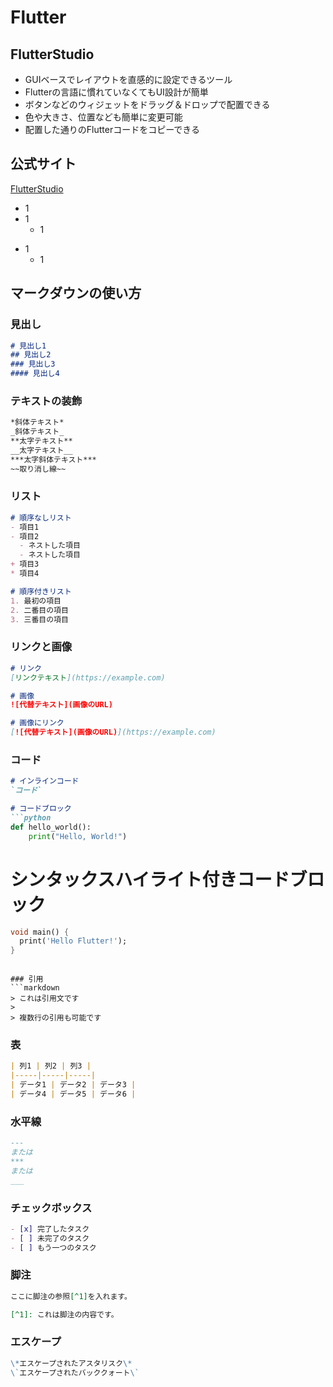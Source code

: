 # Flutter

## FlutterStudio

- GUIベースでレイアウトを直感的に設定できるツール
- Flutterの言語に慣れていなくてもUI設計が簡単
- ボタンなどのウィジェットをドラッグ＆ドロップで配置できる
- 色や大きさ、位置なども簡単に変更可能
- 配置した通りのFlutterコードをコピーできる

## 公式サイト
[FlutterStudio](https://flutterstudio.app/)

- 1
- 1
    - 1
+ 1
    + 1

## マークダウンの使い方

### 見出し
```markdown
# 見出し1
## 見出し2
### 見出し3
#### 見出し4
```

### テキストの装飾
```markdown
*斜体テキスト*
_斜体テキスト_
**太字テキスト**
__太字テキスト__
***太字斜体テキスト***
~~取り消し線~~
```

### リスト
```markdown
# 順序なしリスト
- 項目1
- 項目2
  - ネストした項目
  - ネストした項目
+ 項目3
* 項目4

# 順序付きリスト
1. 最初の項目
2. 二番目の項目
3. 三番目の項目
```

### リンクと画像
```markdown
# リンク
[リンクテキスト](https://example.com)

# 画像
![代替テキスト](画像のURL)

# 画像にリンク
[![代替テキスト](画像のURL)](https://example.com)
```

### コード
```markdown
# インラインコード
`コード`

# コードブロック
```python
def hello_world():
    print("Hello, World!")
```

# シンタックスハイライト付きコードブロック
```dart
void main() {
  print('Hello Flutter!');
}
```
```

### 引用
```markdown
> これは引用文です
> 
> 複数行の引用も可能です
```

### 表
```markdown
| 列1 | 列2 | 列3 |
|-----|-----|-----|
| データ1 | データ2 | データ3 |
| データ4 | データ5 | データ6 |
```

### 水平線
```markdown
---
または
***
または
___
```

### チェックボックス
```markdown
- [x] 完了したタスク
- [ ] 未完了のタスク
- [ ] もう一つのタスク
```

### 脚注
```markdown
ここに脚注の参照[^1]を入れます。

[^1]: これは脚注の内容です。
```

### エスケープ
```markdown
\*エスケープされたアスタリスク\*
\`エスケープされたバッククォート\`
```


